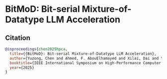 # BitMoD: Bit-serial Mixture-of-Datatype LLM Acceleration

## Citation
```bibtex
@inproceedings{chen2025hpca,
  title={{BitMoD}: Bit-serial Mixture-of-Datatype LLM Acceleration},
  author={Yuzong, Chen and Ahmed, F. AbouElhamayed and Xilai, Dai and Yang, Wang and Marta, Andronic and George, A. Constantinides and Mohamed, S. Abdelfattah},
  booktitle={IEEE International Symposium on High-Performance Computer Architecture (HPCA)},
  year={2025}
}
```
